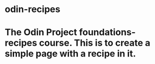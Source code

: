 # odin-recipes
# The Odin Project foundations-recipes course. This is to create a simple page with a recipe in it. 

